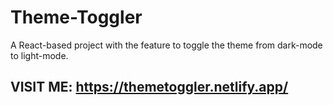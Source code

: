 # Theme-Toggler
A React-based project with the feature to toggle the theme from dark-mode to light-mode.

## VISIT ME: https://themetoggler.netlify.app/
